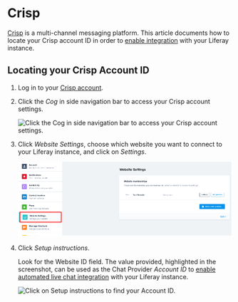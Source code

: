 # Crisp

[Crisp](https://crisp.chat/) is a multi-channel messaging platform. This article documents how to locate your Crisp account ID in order to [enable integration](../enabling-automated-live-chat-systems.md) with your Liferay instance.

## Locating your Crisp Account ID

1. Log in to your [Crisp account](https://app.crisp.chat/initiate/login/).

1. Click the *Cog* in side navigation bar to access your Crisp account settings.

    ![Click the Cog in side navigation bar to access your Crisp account settings.](./crisp/images/01.png)

1. Click *Website Settings*, choose which website you want to connect to your Liferay instance, and click on *Settings*.

    ![Click on Website Settings to choose which website you want to connect to your Liferay instance.](./crisp/images/02.png)

1. Click *Setup instructions*.

   Look for the Website ID field. The value provided, highlighted in the screenshot, can be used as the Chat Provider *Account ID* to [enable automated live chat integration](../enabling-automated-live-chat-systems.md) with your Liferay instance.


    ![Click on Setup instructions to find your Account ID.](./crisp/images/03.png)
